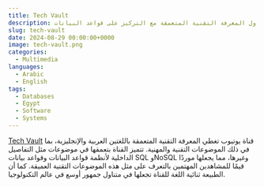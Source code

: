 ```yaml
---
title: Tech Vault
description: قناة يوتيوب باللغتين العربية والإنجليزية، تتناول المعرفة التقنية المتعمقة مع التركيز على قواعد البيانات
slug: tech-vault
date: 2024-08-29 00:00:00+0000
image: tech-vault.png
categories:
  - Multimedia
languages:
  - Arabic
  - English
tags:
  - Databases
  - Egypt
  - Software
  - Systems
---
```


[Tech Vault](https://www.youtube.com/@TechVault_) قناة يوتيوب تغطي المعرفة التقنية المتعمقة باللغتين العربية والإنجليزية، بما في ذلك الموضوعات التقنية والمهنية. تتميز القناة بتعمقها في موضوعات مثل التفاصيل الداخلية لأنظمة قواعد البيانات وقواعد بيانات SQL وNoSQL وغيرها، مما يجعلها موردًا قيمًا للمشاهدين المهتمين بالتعرف على مثل هذه الموضوعات التقنية العميقة. كما أن الطبيعة ثنائية اللغة للقناة تجعلها في متناول جمهور أوسع في عالم التكنولوجيا.
